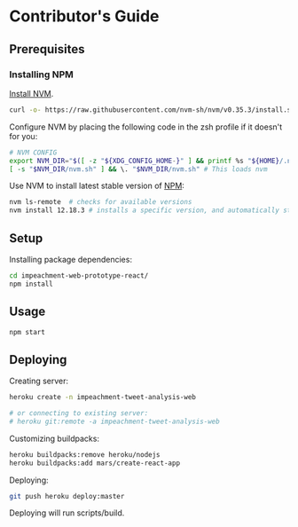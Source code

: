 
# Contributor's Guide

## Prerequisites

### Installing NPM

[Install NVM](https://github.com/nvm-sh/nvm#install--update-script).

```sh
curl -o- https://raw.githubusercontent.com/nvm-sh/nvm/v0.35.3/install.sh | bash
```

Configure NVM by placing the following code in the zsh profile if it doesn't for you:

```sh
# NVM CONFIG
export NVM_DIR="$([ -z "${XDG_CONFIG_HOME-}" ] && printf %s "${HOME}/.nvm" || printf %s "${XDG_CONFIG_HOME}/nvm")"
[ -s "$NVM_DIR/nvm.sh" ] && \. "$NVM_DIR/nvm.sh" # This loads nvm
```

Use NVM to install latest stable version of [NPM](https://nodejs.org/en/):

```sh
nvm ls-remote  # checks for available versions
nvm install 12.18.3 # installs a specific version, and automatically starts using it
```

## Setup

Installing package dependencies:

```sh
cd impeachment-web-prototype-react/
npm install
```


## Usage

```sh
npm start
```

## Deploying

Creating server:

```sh
heroku create -n impeachment-tweet-analysis-web

# or connecting to existing server:
# heroku git:remote -a impeachment-tweet-analysis-web
```

Customizing buildpacks:

```sh
heroku buildpacks:remove heroku/nodejs
heroku buildpacks:add mars/create-react-app
```

Deploying:

```sh
git push heroku deploy:master
```

Deploying will run scripts/build.
